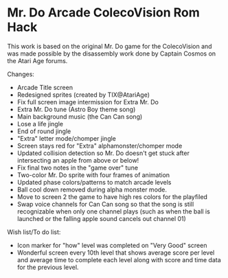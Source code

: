 # Mr. Do Arcade ColecoVision Rom Hack

This work is based on the original Mr. Do game for the ColecoVision and was made possible by the disassembly work done by Captain Cosmos on the Atari Age forums.

Changes:
- Arcade Title screen
- Redesigned sprites (created by TIX@AtariAge)
- Fix full screen image intermission for Extra Mr. Do
- Extra Mr. Do tune (Astro Boy theme song)
- Main background music (the Can Can song)
- Lose a life jingle
- End of round jingle
- "Extra" letter mode/chomper jingle
- Screen stays red for "Extra" alphamonster/chomper mode
- Updated collision detection so Mr. Do doesn't get stuck after intersecting an apple from above or below!
 - Fix final two notes in the "game over" tune
- Two-color Mr. Do sprite with four frames of animation
- Updated phase colors/patterns to match arcade levels
- Ball cool down removed during alpha monster mode.
- Move to screen 2 the game to have high res colors for the playfiled
- Swap voice channels for Can Can song so that the song is still recognizable when only one channel plays (such as when the ball is launched or the falling apple sound cancels out channel 01)

Wish list/To do list:
- Icon marker for "how" level was completed on "Very Good" screen
- Wonderful screen every 10th level that shows average score per level and average time to complete each level along with score and time data for the previous level.
